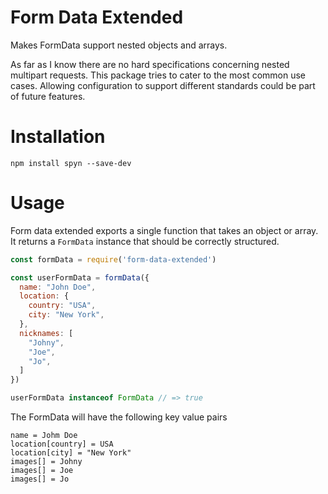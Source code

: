 # Form Data Extended

Makes FormData support nested objects and arrays.

As far as I know there are no hard specifications concerning nested multipart
requests.  This package tries to cater to the most common use cases.  Allowing
configuration to support different standards could be part of future features.

# Installation

`npm install spyn --save-dev`

# Usage

Form data extended exports a single function that takes an object or array. It
returns a `FormData` instance that should be correctly structured.

```javascript
const formData = require('form-data-extended')

const userFormData = formData({
  name: "John Doe",
  location: {
    country: "USA",
    city: "New York",
  },
  nicknames: [
    "Johny",
    "Joe",
    "Jo",
  ]
})

userFormData instanceof FormData // => true
```

The FormData will have the following key value pairs

```
name = Johm Doe
location[country] = USA
location[city] = "New York"
images[] = Johny
images[] = Joe
images[] = Jo
```
